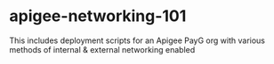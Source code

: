 # apigee-networking-101
This includes deployment scripts for an Apigee PayG org with various methods of internal &amp; external networking enabled
